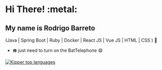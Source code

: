 <h1>Hi There! :metal: </h1>  

## My name is Rodrigo Barreto
(Java | Spring Boot | Ruby | Docker | React JS | Vue JS | HTML | CSS ) 🚀 

- :telephone: just need to turn on the BatTelephone :smile:

<div align="left">
  
[![Kipper top languages](https://github-readme-stats.vercel.app/api/top-langs/?username=rodrigo1408&theme=blue-white)](https://github.com/anuraghazra/github-readme-stats)
  
</div>

